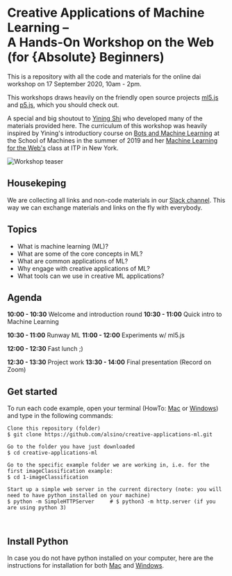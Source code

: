 # Creative Applications of Machine Learning –  <br/> A Hands-On Workshop on the Web (for {Absolute} Beginners)

This is a repository with all the code and materials for the online dai workshop on 17 September 2020, 10am - 2pm. 

This workshops draws heavily on the friendly open source projects [ml5.js](https://ml5js.org/) and [p5.js](https://p5js.org/), which you should check out. 

A special and big shoutout to [Yining Shi](https://github.com/yining1023) who developed many of the materials provided here. The curriculum of this workshop was heavily inspired by Yining's introductiory course on [Bots and Machine Learning](https://schoolofma.org/bots) at the School of Machines in the summer of 2019 and her [Machine Learning for the Web's](https://github.com/yining1023/machine-learning-for-the-web) class at ITP in New York.

![Workshop teaser](https://github.com/alsino/creative-applications-ml/blob/master/assets/img/image.jpeg)


## Housekeping

We are collecting all links and non-code materials in our [Slack channel](https://join.slack.com/t/daicreativeml-ryp8974/shared_invite/zt-hddjfwo2-HZNMKyBPQw1TsiPkXV0_wQ). This way we can exchange materials and links on the fly with everybody.


## Topics
- What is machine learning (ML)?
- What are some of the core concepts in ML?
- What are common applications of ML?
- Why engage with creative applications of ML?
- What tools can we use in creative ML applications?

## Agenda

**10:00 - 10:30**  Welcome and introduction round
**10:30 - 11:00**  Quick intro to Machine Learning

**10:30 - 11:00**  Runway ML
**11:00 - 12:00**  Experiments w/ ml5.js

**12:00 - 12:30**  Fast lunch ;)

**12:30 - 13:30**  Project work
**13:30 - 14:00**  Final presentation (Record on Zoom)


## Get started
To run each code example, open your terminal (HowTo: [Mac](https://www.idownloadblog.com/2019/04/19/ways-open-terminal-mac/) or [Windows](https://www.howtogeek.com/235101/10-ways-to-open-the-command-prompt-in-windows-10/#targetText=Open%20Command%20Prompt%20from%20the,open%20an%20administrator%20Command%20Prompt.)) and type in the following commands:
```
Clone this repository (folder)
$ git clone https://github.com/alsino/creative-applications-ml.git

Go to the folder you have just downloaded
$ cd creative-applications-ml

Go to the specific example folder we are working in, i.e. for the first imageClassification example:
$ cd 1-imageClassification

Start up a simple web server in the current directory (note: you will need to have python installed on your machine)
$ python -m SimpleHTTPServer     # $ python3 -m http.server (if you are using python 3)



```

## Install Python
In case you do not have python installed on your computer, here are the instructions for installation for both [Mac](https://realpython.com/installing-python/#macos-mac-os-x) and [Windows](https://realpython.com/installing-python/#windows).
